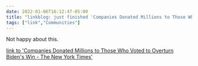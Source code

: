 ```yaml
---
date: 2022-01-06T16:12:47-05:00
title: "linkblog: just finished 'Companies Donated Millions to Those Who Voted to Overturn Biden's Win - The New York Times'"
tags: ["link","Communities"]
---
```

Not happy about this.
 
[link to 'Companies Donated Millions to Those Who Voted to Overturn Biden's Win - The New York Times'](https://www.nytimes.com/2022/01/06/us/politics/congress-corporate-donations-2020-election-overturn.html)
